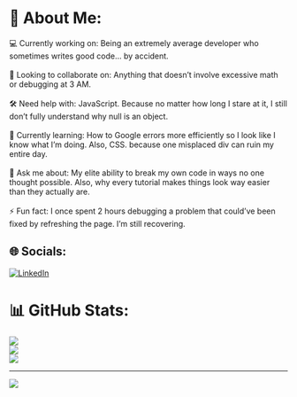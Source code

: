 # 💫 About Me:
💻 Currently working on: Being an extremely average developer who sometimes writes good code… by accident.<br><br>🤝 Looking to collaborate on: Anything that doesn’t involve excessive math or debugging at 3 AM.<br><br>🛠  Need help with: JavaScript. Because no matter how long I stare at it, I still don’t fully understand why null is an object.<br><br>🌱 Currently learning: How to Google errors more efficiently so I look like I know what I’m doing. Also, CSS. because one misplaced div can ruin my entire day.<br><br>💬 Ask me about: My elite ability to break my own code in ways no one thought possible. Also, why every tutorial makes things look way easier than they actually are.<br><br>⚡ Fun fact: I once spent 2 hours debugging a problem that could’ve been fixed by refreshing the page. I’m still recovering.


## 🌐 Socials:
[![LinkedIn](https://img.shields.io/badge/LinkedIn-%230077B5.svg?logo=linkedin&logoColor=white)](https://linkedin.com/in/www.linkedin.com/in/ridhobintangaulia) 
# 📊 GitHub Stats:
![](https://github-readme-stats.vercel.app/api?username=jizak1&theme=dark&hide_border=false&include_all_commits=false&count_private=false)<br/>
![](https://github-readme-streak-stats.herokuapp.com/?user=jizak1&theme=dark&hide_border=false)<br/>
![](https://github-readme-stats.vercel.app/api/top-langs/?username=jizak1&theme=dark&hide_border=false&include_all_commits=false&count_private=false&layout=compact)

---
[![](https://visitcount.itsvg.in/api?id=jizak1&icon=0&color=0)](https://visitcount.itsvg.in)

<!-- Proudly created with GPRM ( https://gprm.itsvg.in ) -->
